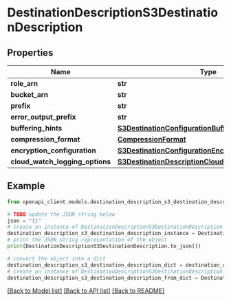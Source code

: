 # DestinationDescriptionS3DestinationDescription


## Properties

Name | Type | Description | Notes
------------ | ------------- | ------------- | -------------
**role_arn** | **str** |  | 
**bucket_arn** | **str** |  | 
**prefix** | **str** |  | [optional] 
**error_output_prefix** | **str** |  | [optional] 
**buffering_hints** | [**S3DestinationConfigurationBufferingHints**](S3DestinationConfigurationBufferingHints.md) |  | 
**compression_format** | [**CompressionFormat**](CompressionFormat.md) |  | 
**encryption_configuration** | [**S3DestinationConfigurationEncryptionConfiguration**](S3DestinationConfigurationEncryptionConfiguration.md) |  | 
**cloud_watch_logging_options** | [**S3DestinationDescriptionCloudWatchLoggingOptions**](S3DestinationDescriptionCloudWatchLoggingOptions.md) |  | [optional] 

## Example

```python
from openapi_client.models.destination_description_s3_destination_description import DestinationDescriptionS3DestinationDescription

# TODO update the JSON string below
json = "{}"
# create an instance of DestinationDescriptionS3DestinationDescription from a JSON string
destination_description_s3_destination_description_instance = DestinationDescriptionS3DestinationDescription.from_json(json)
# print the JSON string representation of the object
print(DestinationDescriptionS3DestinationDescription.to_json())

# convert the object into a dict
destination_description_s3_destination_description_dict = destination_description_s3_destination_description_instance.to_dict()
# create an instance of DestinationDescriptionS3DestinationDescription from a dict
destination_description_s3_destination_description_from_dict = DestinationDescriptionS3DestinationDescription.from_dict(destination_description_s3_destination_description_dict)
```
[[Back to Model list]](../README.md#documentation-for-models) [[Back to API list]](../README.md#documentation-for-api-endpoints) [[Back to README]](../README.md)


